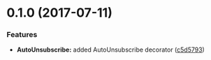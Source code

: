 <a name="0.1.0"></a>
# 0.1.0 (2017-07-11)


### Features

* **AutoUnsubscribe:** added AutoUnsubscribe decorator ([c5d5793](https://github.com/joumenharzli/ngx-helpers/commit/c5d5793))




